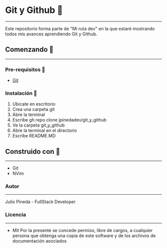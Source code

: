 # Git y Github 💼
* * *
Este repositorio forma parte de "Mi ruta dev" en la que estaré mostrando todos mis avances aprendiendo Git y Github. 

## Comenzando 🚀
* * *
### Pre-requisitos 🔖
* [Git](https://git-scm.com/)
### Instalación 🔧
1. Ubicate en escritorio
2. Crea una carpeta git
3. Abre la terminal
4. Escribe  gh repo clone jpinedadev/git_y_github
5. Ve la carpeta git_y_github
6. Abre la terminal en el directorio
7. Escribe README.MD

## Construido con 🔨
* * *
- Git
- NVim

### Autor
* * *
Julio Pineda - FullStack Developer

### Licencia
***
* Mit
Por la presente se concede permiso, libre de cargos, a cualquier persona que obtenga una copia de este software y de los archivos de documentación asociados
